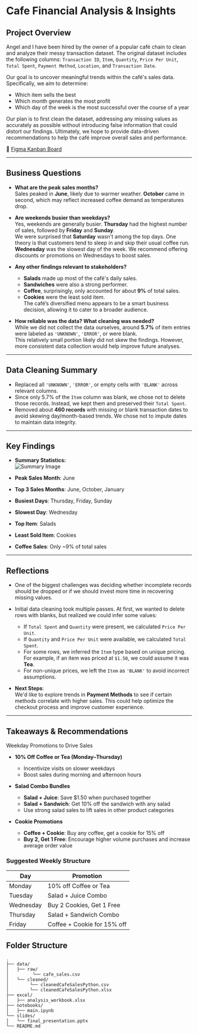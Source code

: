 # Cafe Financial Analysis & Insights

## Project Overview

Angel and I have been hired by the owner of a popular café chain to clean and analyze their messy transaction dataset. The original dataset includes the following columns: `Transaction ID`, `Item`, `Quantity`, `Price Per Unit`, `Total Spent`, `Payment Method`, `Location`, and `Transaction Date`.

Our goal is to uncover meaningful trends within the café's sales data. Specifically, we aim to determine:

- Which item sells the best  
- Which month generates the most profit  
- Which day of the week is the most successful over the course of a year  

Our plan is to first clean the dataset, addressing any missing values as accurately as possible without introducing false information that could distort our findings. Ultimately, we hope to provide data-driven recommendations to help the café improve overall sales and performance.

🔗 [Figma Kanban Board](https://www.figma.com/board/juOigrlEdvkUQz318G1yUE/Mod1_Final-Project-Kaban-Board?node-id=0-1&t=9t959gGv1UOWJsVn-1)

---

## Business Questions

- **What are the peak sales months?**  
  Sales peaked in **June**, likely due to warmer weather. **October** came in second, which may reflect increased coffee demand as temperatures drop.

- **Are weekends busier than weekdays?**  
  Yes, weekends are generally busier. **Thursday** had the highest number of sales, followed by **Friday** and **Sunday**.  
  We were surprised that **Saturday** wasn't among the top days. One theory is that customers tend to sleep in and skip their usual coffee run.  
  **Wednesday** was the slowest day of the week. We recommend offering discounts or promotions on Wednesdays to boost sales.

- **Any other findings relevant to stakeholders?**  
  - **Salads** made up most of the café's daily sales.  
  - **Sandwiches** were also a strong performer.  
  - **Coffee**, surprisingly, only accounted for about **9%** of total sales.  
  - **Cookies** were the least sold item.  
  The café’s diversified menu appears to be a smart business decision, allowing it to cater to a broader audience.

- **How reliable was the data? What cleaning was needed?**  
  While we did not collect the data ourselves, around **5.7%** of item entries were labeled as `'UNKNOWN'`, `'ERROR'`, or were blank.  
  This relatively small portion likely did not skew the findings. However, more consistent data collection would help improve future analyses.

---

## Data Cleaning Summary

- Replaced all `'UNKNOWN'`, `'ERROR'`, or empty cells with `'BLANK'` across relevant columns.
- Since only 5.7% of the `Item` column was blank, we chose not to delete those records. Instead, we kept them and preserved their `Total Spent`.
- Removed about **460 records** with missing or blank transaction dates to avoid skewing day/month-based trends. We chose not to impute dates to maintain data integrity.

---

## Key Findings

- **Summary Statistics:**  
  ![Summary Image](https://github.com/user-attachments/assets/6a99ed30-4a67-4ab4-ab60-3e5f255d3fdf)

- **Peak Sales Month**: June  
- **Top 3 Sales Months**: June, October, January  
- **Busiest Days**: Thursday, Friday, Sunday  
- **Slowest Day**: Wednesday  
- **Top Item**: Salads  
- **Least Sold Item**: Cookies  
- **Coffee Sales**: Only ~9% of total sales

---

## Reflections

- One of the biggest challenges was deciding whether incomplete records should be dropped or if we should invest more time in recovering missing values.
- Initial data cleaning took multiple passes. At first, we wanted to delete rows with blanks, but realized we could infer some values:
  - If `Total Spent` and `Quantity` were present, we calculated `Price Per Unit`.
  - If `Quantity` and `Price Per Unit` were available, we calculated `Total Spent`.
  - For some rows, we inferred the `Item` type based on unique pricing. For example, if an item was priced at `$1.50`, we could assume it was **Tea**.
  - For non-unique prices, we left the `Item` as `'BLANK'` to avoid incorrect assumptions.

- **Next Steps**:  
  We'd like to explore trends in **Payment Methods** to see if certain methods correlate with higher sales. This could help optimize the checkout process and improve customer experience.

---

## Takeaways & Recommendations 
Weekday Promotions to Drive Sales

- **10% Off Coffee or Tea (Monday–Thursday)**
  - Incentivize visits on slower weekdays
  - Boost sales during morning and afternoon hours

- **Salad Combo Bundles**
  - **Salad + Juice**: Save $1.50 when purchased together
  - **Salad + Sandwich**: Get 10% off the sandwich with any salad
  - Use strong salad sales to lift sales in other product categories

- **Cookie Promotions**
  - **Coffee + Cookie**: Buy any coffee, get a cookie for 15% off
  - **Buy 2, Get 1 Free**: Encourage higher volume purchases and increase average order value

### Suggested Weekly Structure

| Day       | Promotion                             |
|-----------|----------------------------------------|
| Monday    | 10% off Coffee or Tea                  |
| Tuesday   | Salad + Juice Combo                    |
| Wednesday | Buy 2 Cookies, Get 1 Free              |
| Thursday  | Salad + Sandwich Combo                 |
| Friday    | Coffee + Cookie for 15% off            |



## Folder Structure
```text
.
├── data/
│   ├── raw/
│         └── cafe_sales.csv
│   └── cleaned/
│        └── cleanedCafeSalesPython.csv
│        └── cleanedCafeSalesPython.xlsx
├── excel/
│   ├── analysis_workbook.xlsx
├── notebooks/
│   ├── main.ipynb
└── slides/
│   └── final_presentation.pptx
└── README.md
